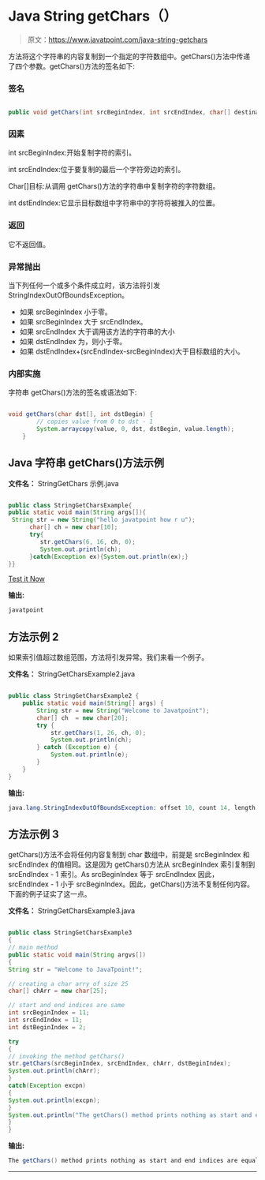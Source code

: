 # Java String getChars（）

> 原文：<https://www.javatpoint.com/java-string-getchars>

方法将这个字符串的内容复制到一个指定的字符数组中。getChars()方法中传递了四个参数。getChars()方法的签名如下:

### 签名

```java

public void getChars(int srcBeginIndex, int srcEndIndex, char[] destination, int dstBeginIndex)  

```

### 因素

int srcBeginIndex:开始复制字符的索引。

int srcEndIndex:位于要复制的最后一个字符旁边的索引。

Char[]目标:从调用 getChars()方法的字符串中复制字符的字符数组。

int dstEndIndex:它显示目标数组中字符串中的字符将被推入的位置。

### 返回

它不返回值。

### 异常抛出

当下列任何一个或多个条件成立时，该方法将引发 StringIndexOutOfBoundsException。

*   如果 srcBeginIndex 小于零。
*   如果 srcBeginIndex 大于 srcEndIndex。
*   如果 srcEndIndex 大于调用该方法的字符串的大小
*   如果 dstEndIndex 为，则小于零。
*   如果 dstEndIndex+(srcEndIndex-srcBeginIndex)大于目标数组的大小。

### 内部实施

字符串 getChars()方法的签名或语法如下:

```java

void getChars(char dst[], int dstBegin) {  
        // copies value from 0 to dst - 1
        System.arraycopy(value, 0, dst, dstBegin, value.length);  
    }  

```

## Java 字符串 getChars()方法示例

**文件名：** StringGetChars 示例.java

```java

public class StringGetCharsExample{
public static void main(String args[]){
 String str = new String("hello javatpoint how r u");
      char[] ch = new char[10];
      try{
         str.getChars(6, 16, ch, 0);
         System.out.println(ch);
      }catch(Exception ex){System.out.println(ex);}
}}

```

[Test it Now](https://www.javatpoint.com/opr/test.jsp?filename=StringGetCharsExample)

**输出:**

```java
javatpoint

```

## 方法示例 2

如果索引值超过数组范围，方法将引发异常。我们来看一个例子。

**文件名：** StringGetCharsExample2.java

```java

public class StringGetCharsExample2 {
	public static void main(String[] args) {
		String str = new String("Welcome to Javatpoint");
		char[] ch  = new char[20];
		try {
			str.getChars(1, 26, ch, 0);
			System.out.println(ch);
		} catch (Exception e) {
			System.out.println(e);
		}
	}
}

```

**输出:**

```java
java.lang.StringIndexOutOfBoundsException: offset 10, count 14, length 20

```

## 方法示例 3

getChars()方法不会将任何内容复制到 char 数组中，前提是 srcBeginIndex 和 srcEndIndex 的值相同。这是因为 getChars()方法从 srcBeginIndex 索引复制到 srcEndIndex - 1 索引。As srcBeginIndex 等于 srcEndIndex 因此，srcEndIndex - 1 小于 srcBeginIndex。因此，getChars()方法不复制任何内容。下面的例子证实了这一点。

**文件名：** StringGetCharsExample3.java

```java

public class StringGetCharsExample3 
{
// main method
public static void main(String argvs[])
{
String str = "Welcome to JavaTpoint!";

// creating a char arry of size 25
char[] chArr = new char[25];  

// start and end indices are same
int srcBeginIndex = 11;
int srcEndIndex = 11;
int dstBeginIndex = 2;

try
{  
// invoking the method getChars()
str.getChars(srcBeginIndex, srcEndIndex, chArr, dstBeginIndex);  
System.out.println(chArr);  
}
catch(Exception excpn)
{
System.out.println(excpn);
}
System.out.println("The getChars() method prints nothing as start and end indices are equal.");  
}
}

```

**输出:**

```java
The getChars() method prints nothing as start and end indices are equal.

```

* * *